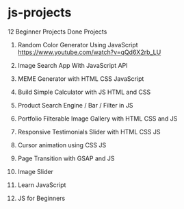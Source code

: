 # js-projects
12 Beginner Projects
Done Projects
1. Random Color Generator Using JavaScript
    https://www.youtube.com/watch?v=qQd6X2rb_LU


1. Image Search App With JavaScript API
2. MEME Generator with HTML CSS JavaScript
3. Build Simple Calculator with JS HTML and CSS
4. Product Search Engine / Bar / Filter in JS
5. Portfolio Filterable Image Gallery with HTML CSS and JS
6. Responsive Testimonials Slider with HTML CSS JS
7. Cursor animation using CSS JS
8. Page Transition with GSAP and JS
9. Image Slider
10. Learn JavaScript
11. JS for Beginners
